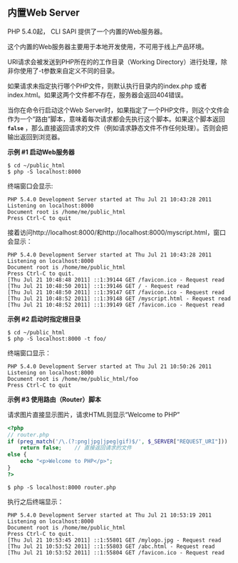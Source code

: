 内置Web Server
--------------

PHP 5.4.0起， CLI SAPI 提供了一个内置的Web服务器。

这个内置的Web服务器主要用于本地开发使用，不可用于线上产品环境。

URI请求会被发送到PHP所在的的工作目录（Working
Directory）进行处理，除非你使用了-t参数来自定义不同的目录。

如果请求未指定执行哪个PHP文件，则默认执行目录内的index.php 或者
index.html。如果这两个文件都不存在，服务器会返回404错误。

当你在命令行启动这个Web
Server时，如果指定了一个PHP文件，则这个文件会作为一个“路由”脚本，意味着每次请求都会先执行这个脚本。如果这个脚本返回
**`false`**
，那么直接返回请求的文件（例如请求静态文件不作任何处理）。否则会把输出返回到浏览器。

**示例 \#1 启动Web服务器**

``` shell
$ cd ~/public_html
$ php -S localhost:8000
```

终端窗口会显示:

    PHP 5.4.0 Development Server started at Thu Jul 21 10:43:28 2011
    Listening on localhost:8000
    Document root is /home/me/public_html
    Press Ctrl-C to quit

接着访问http://localhost:8000/和http://localhost:8000/myscript.html，窗口会显示：

    PHP 5.4.0 Development Server started at Thu Jul 21 10:43:28 2011
    Listening on localhost:8000
    Document root is /home/me/public_html
    Press Ctrl-C to quit.
    [Thu Jul 21 10:48:48 2011] ::1:39144 GET /favicon.ico - Request read
    [Thu Jul 21 10:48:50 2011] ::1:39146 GET / - Request read
    [Thu Jul 21 10:48:50 2011] ::1:39147 GET /favicon.ico - Request read
    [Thu Jul 21 10:48:52 2011] ::1:39148 GET /myscript.html - Request read
    [Thu Jul 21 10:48:52 2011] ::1:39149 GET /favicon.ico - Request read

**示例 \#2 启动时指定根目录**

``` shell
$ cd ~/public_html
$ php -S localhost:8000 -t foo/
```

终端窗口显示：

    PHP 5.4.0 Development Server started at Thu Jul 21 10:50:26 2011
    Listening on localhost:8000
    Document root is /home/me/public_html/foo
    Press Ctrl-C to quit

**示例 \#3 使用路由（Router）脚本**

请求图片直接显示图片，请求HTML则显示“Welcome to PHP”

``` php
<?php
// router.php
if (preg_match('/\.(?:png|jpg|jpeg|gif)$/', $_SERVER["REQUEST_URI"]))
    return false;    // 直接返回请求的文件
else { 
    echo "<p>Welcome to PHP</p>";
}
?>
```

``` shell
$ php -S localhost:8000 router.php
```

执行之后终端显示：

    PHP 5.4.0 Development Server started at Thu Jul 21 10:53:19 2011
    Listening on localhost:8000
    Document root is /home/me/public_html
    Press Ctrl-C to quit.
    [Thu Jul 21 10:53:45 2011] ::1:55801 GET /mylogo.jpg - Request read
    [Thu Jul 21 10:53:52 2011] ::1:55803 GET /abc.html - Request read
    [Thu Jul 21 10:53:52 2011] ::1:55804 GET /favicon.ico - Request read
